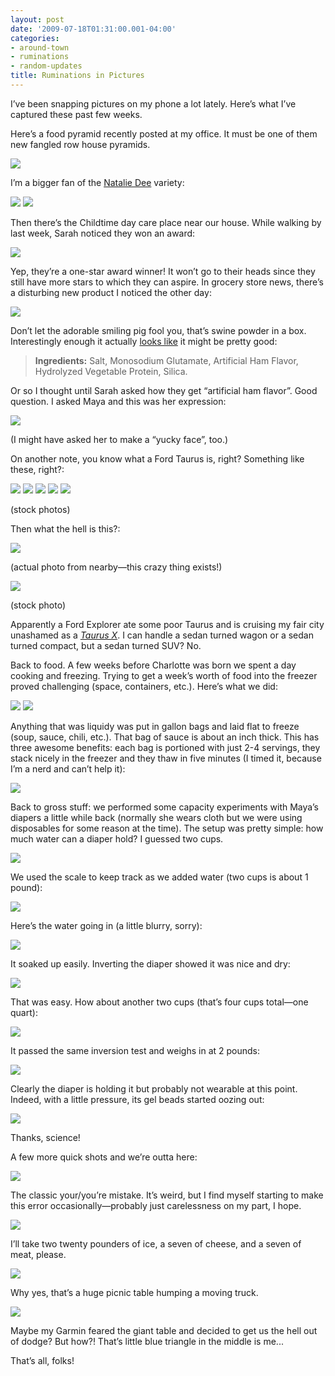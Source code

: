 ```yaml
---
layout: post
date: '2009-07-18T01:31:00.001-04:00'
categories:
- around-town
- ruminations
- random-updates
title: Ruminations in Pictures
---
```


I’ve been snapping pictures on my phone a lot lately. Here’s what I’ve captured these past few weeks.

Here’s a food pyramid recently posted at my office. It must be one of them new fangled row house pyramids.

![](/assets/2009/2009-07-18-00001.jpg)

I’m a bigger fan of the [Natalie Dee](http://nataliedee.com/) variety:  

[![](/assets/2009/2009-07-18-00002.png)](http://www.nataliedee.com/030906)
[![](/assets/2009/2009-07-18-00003.png)](http://www.nataliedee.com/063009) 

Then there’s the Childtime day care place near our house. While walking by last week, Sarah noticed they won an award:

![](/assets/2009/2009-07-18-00004.jpg) 

Yep, they’re a one-star award winner! It won’t go to their heads since they still have more stars to which they can aspire. In grocery store news, there’s a disturbing new product I noticed the other day:

![](/assets/2009/2009-07-18-00005.jpg) 

Don’t let the adorable smiling pig fool you, that’s swine powder in a box. Interestingly enough it actually [looks like](http://www.amazon.com/Goya-Ham-Flavored-Concentrate-1-41/dp/B0002HAAOM) it might be pretty good:

> **Ingredients:** Salt, Monosodium Glutamate, Artificial Ham Flavor, Hydrolyzed Vegetable Protein, Silica. 

Or so I thought until Sarah asked how they get “artificial ham flavor”. Good question. I asked Maya and this was her expression:

![](/assets/2009/2009-07-18-00006.jpg)

(I might have asked her to make a “yucky face”, too.)

On another note, you know what a Ford Taurus is, right? Something like these, right?:  

![](/assets/2009/2009-07-18-00007.png)
![](/assets/2009/2009-07-18-00008.png)
![](/assets/2009/2009-07-18-00009.png)
![](/assets/2009/2009-07-18-00010.png)
![](/assets/2009/2009-07-18-00011.png)

(stock photos)

Then what the hell is this?:  

![](/assets/2009/2009-07-18-00012.jpg) 

(actual photo from nearby—this crazy thing exists!)  

![](/assets/2009/2009-07-18-00013.png)

(stock photo)

Apparently a Ford Explorer ate some poor Taurus and is cruising my fair city unashamed as a [*Taurus X*](http://www.fordvehicles.com/crossovers/taurusx/). I can handle a sedan turned wagon or a sedan turned compact, but a sedan turned SUV? No.

Back to food. A few weeks before Charlotte was born we spent a day cooking and freezing. Trying to get a week’s worth of food into the freezer proved challenging (space, containers, etc.). Here’s what we did:  

![](/assets/2009/2009-07-18-00014.jpg) 
![](/assets/2009/2009-07-18-00015.jpg) 

Anything that was liquidy was put in gallon bags and laid flat to freeze (soup, sauce, chili, etc.). That bag of sauce is about an inch thick. This has three awesome benefits: each bag is portioned with just 2-4 servings, they stack nicely in the freezer and they thaw in five minutes (I timed it, because I’m a nerd and can’t help it):

![](/assets/2009/2009-07-18-00016.jpg)

Back to gross stuff: we performed some capacity experiments with Maya’s diapers a little while back (normally she wears cloth but we were using disposables for some reason at the time). The setup was pretty simple: how much water can a diaper hold? I guessed two cups.

![](/assets/2009/2009-07-18-00017.jpg)

We used the scale to keep track as we added water (two cups is about 1 pound):

![](/assets/2009/2009-07-18-00018.jpg) 

Here’s the water going in (a little blurry, sorry):

![](/assets/2009/2009-07-18-00019.jpg) 

It soaked up easily. Inverting the diaper showed it was nice and dry:

![](/assets/2009/2009-07-18-00020.jpg) 

That was easy. How about another two cups (that’s four cups total—one quart):

![](/assets/2009/2009-07-18-00021.jpg) 

It passed the same inversion test and weighs in at 2 pounds:

![](/assets/2009/2009-07-18-00022.jpg) 

Clearly the diaper is holding it but probably not wearable at this point. Indeed, with a little pressure, its gel beads started oozing out:

![](/assets/2009/2009-07-18-00023.jpg) 

Thanks, science!

A few more quick shots and we’re outta here:  

![](/assets/2009/2009-07-18-00024.jpg)  

The classic your/you’re mistake. It’s weird, but I find myself starting to make this error occasionally—probably just carelessness on my part, I hope.

![](/assets/2009/2009-07-18-00025.jpg)   

I’ll take two twenty pounders of ice, a seven of cheese, and a seven of meat, please.

![](/assets/2009/2009-07-18-00026.jpg)   

Why yes, that’s a huge picnic table humping a moving truck.  

![](/assets/2009/2009-07-18-00027.jpg)   

Maybe my Garmin feared the giant table and decided to get us the hell out of dodge? But how?! That’s little blue triangle in the middle is me...  

That’s all, folks!